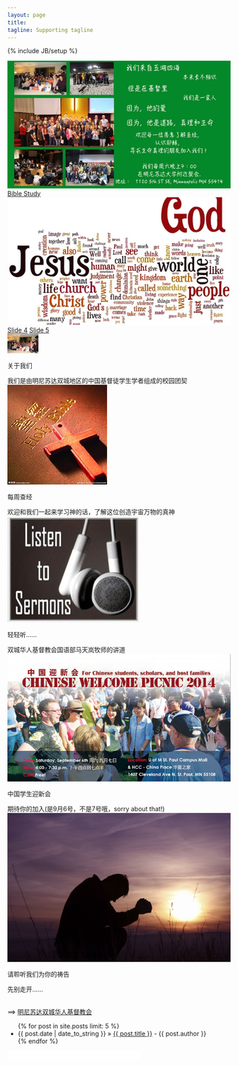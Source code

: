 ```yaml
---
layout: page
title:   
tagline: Supporting tagline
---
```

{% include JB/setup %}

<head>
    <link href="themes/2/js-image-slider.css" rel="stylesheet" type="text/css" />
    <script src="themes/2/js-image-slider.js" type="text/javascript"></script>
</head>

<div id="fb-root"></div>
<script>(function(d, s, id) {
   var js, fjs = d.getElementsByTagName(s)[0];
   if (d.getElementById(id)) return;
   js = d.createElement(s); js.id = id;
   js.src = "//connect.facebook.net/en_US/sdk.js#xfbml=1&appId=286591694835592&version=v2.0";
   fjs.parentNode.insertBefore(js, fjs);
 }(document, 'script', 'facebook-jssdk'));</script>

<div id="sliderFrame">
  <div id="slider">
    <a href="https://www.facebook.com/groups/564531400284272/" target="_blank">
      <img src="images/slider-1-about-us.jpg" alt="点击图片进入我们的Facebook主页" />
    </a>
    <a class="lazyImage" href="images/slider-2-bible-study.jpg" title="">Bible Study</a>
    <a href="http://www.tcccc.org/zh-hant/sermon_mand" target="_blank">
      <img src="images/sermon2.jpg" alt="点击图片进入讲道" />
    </a>
    <a class="lazyImage" href="images/picnic_400by700.png" title="">Slide 4</a>
    <a class="lazyImage" href="images/prayer.jpg" title="">Slide 5</a>
  </div>
  <div id="biblestudy" style="display: none;">
    Join our Weekly Bible Study @<a href="https://www.google.com/maps/place/1120+5th+St+SE,+Minneapolis,+MN+55414/@44.9824569,-93.238446,17z/dat\
  a=!3m1!4b1!4m2!3m1!1s0x52b32d0d867d49b7:0xfb1c35546f49c8f6?hl=en">CRU House</a>. Need a ride? Feel free to email to nlf.campus@gmail.com or contact Yang Shuo @ 952-297-6289
  </div>

  <div id="sermon" style="display: none;">
    请点击<a href="http://www.tcccc.org/zh-hant/sermon_mand">这里</a>聆听马牧师的讲道
  </div>

  <!--thumbnails-->
  <div id="thumbs">
    <div class="thumb">
      <div class="frame"><img src="images/christmas-thumb.jpg" /></div>
      <div class="thumb-content"><p>关于我们</p>我们是由明尼苏达双城地区的中国基督徒学生学者组成的校园团契</div>
      <div style="clear:both;"></div>
    </div>
    <div class="thumb">
      <div class="frame"><img src="images/Bible.jpg" /></div>
      <div class="thumb-content"><p>每周查经</p>欢迎和我们一起来学习神的话，了解这位创造宇宙万物的真神</div>
      <div style="clear:both;"></div>
    </div>
    <div class="thumb">
      <div class="frame"><img src="images/listen-to-sermons.jpg" /></div>
      <div class="thumb-content"><p>轻轻听......</p>双城华人基督教会国语部马天岚牧师的讲道</div>
      <div style="clear:both;"></div>
    </div>
    <div class="thumb">
      <div class="frame"><img src="images/picnic_400by700.png" /></div>
      <div class="thumb-content"><p>中国学生迎新会</p>期待你的加入(是9月6号，不是7号哦，sorry about that!)</div>
      <div style="clear:both;"></div>
    </div>
	<div class="thumb">
	  <div class="frame"><img src="images/praying.jpg" /></div>
      <div class="thumb-content"><p>请聆听我们为你的祷告</p>先别走开......</div>
      <div style="clear:both;"></div>
    </div>
	
  </div>
  <!--clear above float:left elements. It is required if above #slider is styled as float:left. -->
  <div style="clear:both;height:0;"></div>
  </br>
</div>

==> [明尼苏达双城华人基督教会](http://www.tcccc.org/)

<ul class="posts">
  {% for post in site.posts limit: 5 %}
  <li><span>{{ post.date | date_to_string }}</span> &raquo; <a href="{{ BASE_PATH }}{{ post.url }}">{{ post.title }}</a>
  <span> - {{ post.author }}</span></li>
  {% endfor %}
</ul>

<iframe src="//www.facebook.com/plugins/like.php?href=http%3A%2F%2Fnlfcampus.github.io%2F&amp;width&amp;layout=button_count&amp;action=like&amp;show_faces=true&amp;share=true&amp;height=21&amp;appId=286591694835592" scrolling="no" frameborder="0" style="border:none; overflow:hidden; height:21px;" allowTransparency="true"></iframe>
